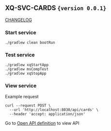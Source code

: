 ## XQ-SVC-CARDS `{version 0.0.1}`
[CHANGELOG](./CHANGELOG.md)
### Start service
`./gradlew clean bootRun`

### Test service
```
./gradlew xqStartApp
./gradlew msCompTest
./gradlew xqStopApp
```

### View service
Example request
```curl
curl --request POST \
  --url 'http://localhost:8030/api/cards' \
  --header 'accept: application/json'
```
Go to [Open API definition](http://localhost:8030/swagger-ui/index.html) to view API